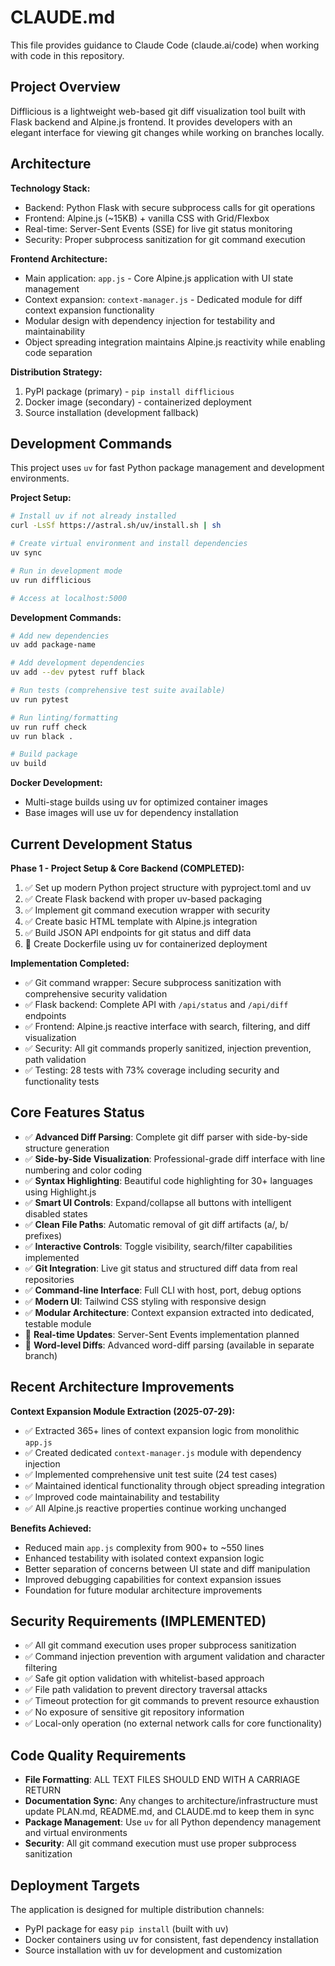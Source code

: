 # CLAUDE.md

This file provides guidance to Claude Code (claude.ai/code) when working with code in this repository.

## Project Overview

Difflicious is a lightweight web-based git diff visualization tool built with Flask backend and Alpine.js frontend. It provides developers with an elegant interface for viewing git changes while working on branches locally.

## Architecture

**Technology Stack:**
- Backend: Python Flask with secure subprocess calls for git operations
- Frontend: Alpine.js (~15KB) + vanilla CSS with Grid/Flexbox
- Real-time: Server-Sent Events (SSE) for live git status monitoring
- Security: Proper subprocess sanitization for git command execution

**Frontend Architecture:**
- Main application: `app.js` - Core Alpine.js application with UI state management
- Context expansion: `context-manager.js` - Dedicated module for diff context expansion functionality
- Modular design with dependency injection for testability and maintainability
- Object spreading integration maintains Alpine.js reactivity while enabling code separation

**Distribution Strategy:**
1. PyPI package (primary) - `pip install difflicious`
2. Docker image (secondary) - containerized deployment  
3. Source installation (development fallback)

## Development Commands

This project uses `uv` for fast Python package management and development environments.

**Project Setup:**
```bash
# Install uv if not already installed
curl -LsSf https://astral.sh/uv/install.sh | sh

# Create virtual environment and install dependencies
uv sync

# Run in development mode
uv run difflicious

# Access at localhost:5000
```

**Development Commands:**
```bash
# Add new dependencies
uv add package-name

# Add development dependencies
uv add --dev pytest ruff black

# Run tests (comprehensive test suite available)
uv run pytest

# Run linting/formatting
uv run ruff check
uv run black .

# Build package
uv build
```

**Docker Development:**
- Multi-stage builds using uv for optimized container images
- Base images will use uv for dependency installation

## Current Development Status

**Phase 1 - Project Setup & Core Backend (COMPLETED):**
1. ✅ Set up modern Python project structure with pyproject.toml and uv
2. ✅ Create Flask backend with proper uv-based packaging
3. ✅ Implement git command execution wrapper with security
4. ✅ Create basic HTML template with Alpine.js integration
5. ✅ Build JSON API endpoints for git status and diff data
6. 🚧 Create Dockerfile using uv for containerized deployment

**Implementation Completed:**
- ✅ Git command wrapper: Secure subprocess sanitization with comprehensive security validation
- ✅ Flask backend: Complete API with `/api/status` and `/api/diff` endpoints
- ✅ Frontend: Alpine.js reactive interface with search, filtering, and diff visualization
- ✅ Security: All git commands properly sanitized, injection prevention, path validation
- ✅ Testing: 28 tests with 73% coverage including security and functionality tests

## Core Features Status

- ✅ **Advanced Diff Parsing**: Complete git diff parser with side-by-side structure generation
- ✅ **Side-by-Side Visualization**: Professional-grade diff interface with line numbering and color coding
- ✅ **Syntax Highlighting**: Beautiful code highlighting for 30+ languages using Highlight.js
- ✅ **Smart UI Controls**: Expand/collapse all buttons with intelligent disabled states
- ✅ **Clean File Paths**: Automatic removal of git diff artifacts (a/, b/ prefixes)
- ✅ **Interactive Controls**: Toggle visibility, search/filter capabilities implemented
- ✅ **Git Integration**: Live git status and structured diff data from real repositories
- ✅ **Command-line Interface**: Full CLI with host, port, debug options
- ✅ **Modern UI**: Tailwind CSS styling with responsive design
- ✅ **Modular Architecture**: Context expansion extracted into dedicated, testable module
- 🚧 **Real-time Updates**: Server-Sent Events implementation planned
- 🚧 **Word-level Diffs**: Advanced word-diff parsing (available in separate branch)

## Recent Architecture Improvements

**Context Expansion Module Extraction (2025-07-29):**
- ✅ Extracted 365+ lines of context expansion logic from monolithic `app.js` 
- ✅ Created dedicated `context-manager.js` module with dependency injection
- ✅ Implemented comprehensive unit test suite (24 test cases)
- ✅ Maintained identical functionality through object spreading integration
- ✅ Improved code maintainability and testability
- ✅ All Alpine.js reactive properties continue working unchanged

**Benefits Achieved:**
- Reduced main `app.js` complexity from 900+ to ~550 lines
- Enhanced testability with isolated context expansion logic  
- Better separation of concerns between UI state and diff manipulation
- Improved debugging capabilities for context expansion issues
- Foundation for future modular architecture improvements

## Security Requirements (IMPLEMENTED)

- ✅ All git command execution uses proper subprocess sanitization
- ✅ Command injection prevention with argument validation and character filtering
- ✅ Safe git option validation with whitelist-based approach
- ✅ File path validation to prevent directory traversal attacks
- ✅ Timeout protection for git commands to prevent resource exhaustion
- ✅ No exposure of sensitive git repository information
- ✅ Local-only operation (no external network calls for core functionality)

## Code Quality Requirements

- **File Formatting**: ALL TEXT FILES SHOULD END WITH A CARRIAGE RETURN
- **Documentation Sync**: Any changes to architecture/infrastructure must update PLAN.md, README.md, and CLAUDE.md to keep them in sync
- **Package Management**: Use `uv` for all Python dependency management and virtual environments
- **Security**: All git command execution must use proper subprocess sanitization

## Deployment Targets

The application is designed for multiple distribution channels:
- PyPI package for easy `pip install` (built with uv)
- Docker containers using uv for consistent, fast dependency installation
- Source installation with uv for development and customization
